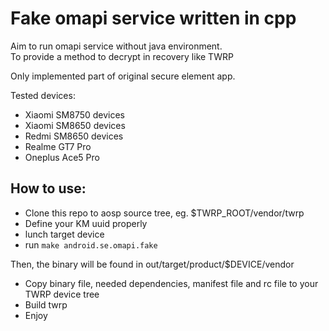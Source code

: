 # Fake omapi service written in cpp

Aim to run omapi service without java environment.  
To provide a method to decrypt in recovery like TWRP

Only implemented part of original secure element app.

Tested devices:
- Xiaomi SM8750 devices
- Xiaomi SM8650 devices
- Redmi SM8650 devices
- Realme GT7 Pro
- Oneplus Ace5 Pro

How to use:
-----------
- Clone this repo to aosp source tree, eg. $TWRP_ROOT/vendor/twrp
- Define your KM uuid properly
- lunch target device
- run `make android.se.omapi.fake` 
 
Then, the binary will be found in out/target/product/$DEVICE/vendor 
 
- Copy binary file, needed dependencies, manifest file and rc file to your TWRP device tree
- Build twrp
- Enjoy
